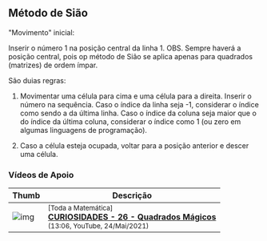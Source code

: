 
## Método de Sião


"Movimento" inicial:

Inserir o número 1 na posição central da linha 1.
OBS. Sempre haverá a posição central, pois op método de Sião se aplica apenas para quadrados (matrizes) de ordem ímpar.

São duias regras:

1. Movimentar uma célula para cima e uma célula para a direita. Inserir o número na sequência. Caso o índice da linha seja -1, considerar o índice como sendo a da última linha. Caso o índice da coluna seja maior que o do índice da última coluna, considerar o índice como 1 (ou zero em algumas linguagens de programação).

2. Caso a célula esteja ocupada, voltar para a posição anterior e descer uma célula.

### Vídeos de Apoio

| Thumb | Descrição |
| --- | --- |
| ![img](https://img.youtube.com/vi/zN-yI7_6U0k/default.jpg) | <sup>[Toda a Matemática]</sup><br>[__CURIOSIDADES - 26 - Quadrados Mágicos__](https://www.youtube.com/watch?v=zN-yI7_6U0k)<br><sub>(13:06, YouTube, 24/Mai/2021)</sub> |

&nbsp;
